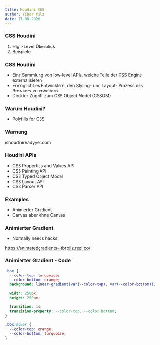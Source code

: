 ```yaml
---
title: Houdini CSS 
author: Tibor Pilz
date: 17.08.2020
---
```


### CSS Houdini

1. High-Level Überblick
1. Beispiele

### CSS Houdini

* Eine Sammlung von low-level APIs, welche Teile der CSS Engine externalisieren
* Ermöglicht es Entwicklern, den Styling- und Layout- Prozess des Browsers zu erweitern
* Direkter Zugriff zum CSS Object Model (CSSOM)

### Warum Houdini?

* Polyfills for CSS

### Warnung

ishoudinireadyyet.com

### Houdini APIs

* CSS Properties and Values API
* CSS Painting API
* CSS Typed Object Model
* CSS Layout API
* CSS Parser API

### Examples

* Animierter Gradient
* Canvas aber ohne Canvas

### Animierter Gradient

* Normally needs hacks

https://animatedgradients--tbrpilz.repl.co/

### Animierter Gradient - Code

```CSS
.box {
  --color-top: turquoise;
  --color-bottom: orange;
  background: linear-gradient(var(--color-top), var(--color-bottom));

  width: 250px;
  height: 250px;

  transition: 1s;
  transition-property: --color-top, --color-bottom;
}

.box:hover {
  --color-top: orange;
  --color-bottom: turquoise;
}
```
